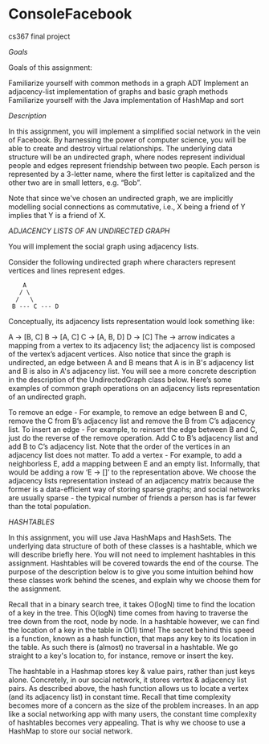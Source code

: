 # ConsoleFacebook
cs367 final project

*Goals*

Goals of this assignment:

Familiarize yourself with common methods in a graph ADT
Implement an adjacency-list implementation of graphs and basic graph methods
Familiarize yourself with the Java implementation of HashMap and sort

*Description*

In this assignment, you will implement a simplified social network in the vein of Facebook. By harnessing the power of computer science, you will be able to create and destroy virtual relationships. The underlying data structure will be an undirected graph, where nodes represent individual people and edges represent friendship between two people. Each person is represented by a 3-letter name, where the first letter is capitalized and the other two are in small letters, e.g. “Bob”.

Note that since we've chosen an undirected graph, we are implicitly modelling social connections as commutative, i.e., X being a friend of Y implies that Y is a friend of X.

*ADJACENCY LISTS OF AN UNDIRECTED GRAPH*

You will implement the social graph using adjacency lists.

Consider the following undirected graph where characters represent vertices and lines represent edges. 

        A
       / \
      /   \
     B --- C --- D
Conceptually, its adjacency lists representation would look something like:

A -> [B, C]
B -> [A, C]
C -> [A, B, D]
D -> [C]
The -> arrow indicates a mapping from a vertex to its adjacency list; the adjacency list is composed of the vertex’s adjacent vertices. Also notice that since the graph is undirected, an edge between A and B means that A is in B's adjacency list and B is also in A's adjacency list. You will see a more concrete description in the description of the UndirectedGraph class below. 
Here’s some examples of common graph operations on an adjacency lists representation of an undirected graph.

To remove an edge - For example, to remove an edge between B and C, remove the C from B’s adjacency list and remove the B from C’s adjacency list.
To insert an edge - For example, to reinsert the edge between B and C, just do the reverse of the remove operation. Add C to B’s adjacency list and add B to C’s adjacency list. Note that the order of the vertices in an adjacency list does not matter.
To add a vertex - For example, to add a neighborless E, add a mapping between E and an empty list. Informally, that would be adding a row ‘E -> []’ to the representation above.
We choose the adjacency lists representation instead of an adjacency matrix because the former is a data-efficient way of storing sparse graphs; and social networks are usually sparse - the typical number of friends a person has is far fewer than the total population.

*HASHTABLES*

In this assignment, you will use Java HashMaps and HashSets. The underlying data structure of both of these classes is a hashtable, which we will describe briefly here. You will not need to implement hashtables in this assignment. Hashtables will be covered towards the end of the course. The purpose of the description below is to give you some intuition behind how these classes work behind the scenes, and explain why we choose them for the assignment.

Recall that in a binary search tree, it takes O(logN) time to find the location of a key in the tree. This O(logN) time comes from having to traverse the tree down from the root, node by node. In a hashtable however, we can find the location of a key in the table in O(1) time! The secret behind this speed is a function, known as a hash function, that maps any key to its location in the table. As such there is (almost) no traversal in a hashtable. We go straight to a key's location to, for instance, remove or insert the key.

The hashtable in a Hashmap stores key & value pairs, rather than just keys alone. Concretely, in our social network, it stores vertex & adjacency list pairs. As described above, the hash function allows us to locate a vertex (and its adjacency list) in constant time. Recall that time complexity becomes more of a concern as the size of the problem increases. In an app like a social networking app with many users, the constant time complexity of hashtables becomes very appealing. That is why we choose to use a HashMap to store our social network.
